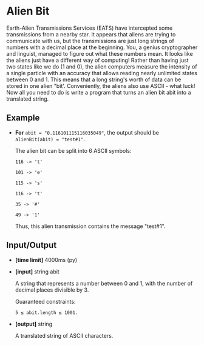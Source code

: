 Alien Bit
========================
Earth-Alien Transmissions Services (EATS) have intercepted some transmissions from a nearby star. It appears that aliens
are trying to communicate with us, but the transmissions are just long strings of numbers with a decimal place at the
beginning. You, a genius cryptographer and linguist, managed to figure out what these numbers mean. It looks like the
aliens just have a different way of computing! Rather than having just two states like we do (1 and 0), the alien
computers measure the intensity of a single particle with an accuracy that allows reading nearly unlimited states between
0 and 1. This means that a long string's worth of data can be stored in one alien "bit'. Conveniently, the aliens also
use ASCII - what luck! Now all you need to do is write a program that turns an alien bit abit into a translated string.


Example
------------
* __For__ `abit = "0.116101115116035049"`, the output should be
`alienBit(abit) = "test#1"`.

    The alien bit can be split into 6 ASCII symbols:

    `116 -> 't'`
    
    `101 -> 'e'`
    
    `115 -> 's'`
    
    `116 -> 't'`
    
    `35 -> '#'`
    
    `49 -> '1'`
    
    Thus, this alien transmission contains the message "test#1".

Input/Output
--------------

* __[time limit]__ 4000ms (py)
* __[input]__ string abit 

    A string that represents a number between 0 and 1, with the number of decimal places divisible by 3.

    Guaranteed constraints:
    
    `5 ≤ abit.length ≤ 1001.`

* __[output]__ string

    A translated string of ASCII characters.